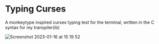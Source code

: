 # Typing Curses

A monkeytype inspired curses typing test for the terminal, written in the C syntax for my transpiler(ib)

![Screenshot 2023-01-16 at 15 19 52](https://user-images.githubusercontent.com/60180879/212699822-262659b6-1dea-4692-8116-593f136b27ac.png)
